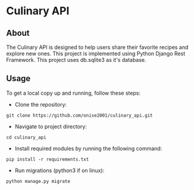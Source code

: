 # Culinary API


## About

The Culinary API is designed to help users share their favorite recipes and explore new ones. This project is implemented using Python Django Rest Framework. This project uses db.sqlite3 as it's database.


## Usage
To get a local copy up and running, follow these steps:

- Clone the repository:
```
git clone https://github.com/onise2001/culinary_api.git
```
- Navigate to project directory:
```
cd culinary_api
```
- Install required modules by running the following command:
```
pip install -r requirements.txt
```

- Run migrations (python3 if on linux):
```
python manage.py migrate
```



